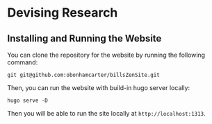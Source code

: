 # Devising Research

## Installing and Running the Website

You can clone the repository for the website by running the following command:

`git git@github.com:obonhamcarter/billsZenSite.git`

Then, you can run the website with build-in hugo server locally:

`hugo serve -D`

Then you will be able to run the site locally at `http://localhost:1313`.
